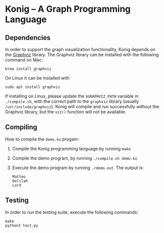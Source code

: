 # Konig – A Graph Programming Language

## Dependencies

In order to support the graph visualization functionality, Konig depends on the [Graphviz](https://graphviz.org/) library.
The Graphviz library can be installed with the following command on Mac:

```
brew install graphviz
```

On Linux it can be installed with

```
sudo apt install graphviz
```

If installing on Linux, please update the `$GRAPHVIZ_PATH` variable in `./compile.sh`, with the correct path to the `graphviz` library (usually `/usr/include/graphviz`).
Konig will compile and run successfully without the Graphviz library, but the `viz()` function will not be available.


## Compiling

How to compile the `demo.ko` progam:

1. Compile the Konig programming language by running `make`
2. Compile the demo program, by running `./compile.sh demo.ko`
3. Execute the demo program by running `./demo.out`. The output is:
  
    ```
    Matteo  
    Delilah  
    Lord   
    ```

## Testing

In order to run the testing suite, execute the following commands:

```
make
python3 test.py
```